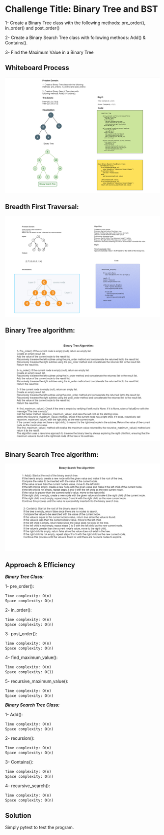 # Challenge Title: Binary Tree and BST
1- Create a Binary Tree class with the following methods: pre_order(), in_order() and post_order()

2- Create a Binary Search Tree class with following methods: Add() & Contains().

3- Find the Maximum Value in a Binary Tree
## Whiteboard Process

![Alt text](tree.png)

## Breadth First Traversal:

![Alt text](BFT.png)

## Binary Tree algorithm:

![Alt text](BTnew.png)

## Binary Search Tree algorithm:

![Alt text](BST.png)

## Approach & Efficiency
***Binary Tree Class:***

1- pre_order():
```
Time complexity: O(n) 
Space complexity: O(n)
```
2- in_order():
```
Time complexity: O(n) 
Space complexity: O(n)
```
3- post_order():
```
Time complexity: O(n) 
Space complexity: O(n)
```
4- find_maximum_value():
```
Time complexity: O(n) 
Space complexity: O(1)
```
5- recursive_maximum_value():
```
Time complexity: O(n) 
Space complexity: O(n)
```

***Binary Search Tree Class:***

1- Add():
```
Time complexity: O(n) 
Space complexity: O(n)
```
2- recursion():
```
Time complexity: O(n) 
Space complexity: O(n)
```
3- Contains():
```
Time complexity: O(n) 
Space complexity: O(n)
```
4- recursive_search():
```
Time complexity: O(n) 
Space complexity: O(n)
```
## Solution
Simply pytest to test the program.